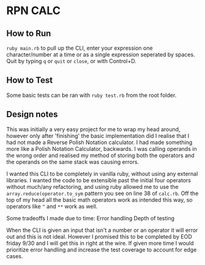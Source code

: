 # RPN CALC

## How to Run

`ruby main.rb` to pull up the CLI, enter your expression one character/number at a time or as a single expression seperated by spaces. Quit by typing `q` or `quit` or `close`, or with Control+D.

## How to Test

Some basic tests can be ran with `ruby test.rb` from the root folder.

## Design notes

This was initially a very easy project for me to wrap my head around, however only after 'finishing' the basic implementation did I realise that I had not made a Reverse Polish Notation calculator. I had made something more like a Polish Notation Calculator, backwards. I was calling operands in the wrong order and realised my method of storing both the operators and the operands on the same stack was causing errors.

I wanted this CLI to be completely in vanilla ruby, without using any external libraries. I wanted the code to be extensible past the initial four operators without much/any refactoring, and using ruby allowed me to use the `array.reduce(operator.to_sym` pattern you see on line 38 of `calc.rb`. Off the top of my head all the basic math operators work as intended this way, so operators like `^` and `**` work as well.

Some tradeoffs I made due to time:
	Error handling
	Depth of testing

When the CLI is given an input that isn't a number or an operator it will error out and this is not ideal. However I promised this to be completed by EOD friday 9/30 and I will get this in right at the wire. If given more time I would prioritize error handling and increase the test coverage to account for edge cases.
